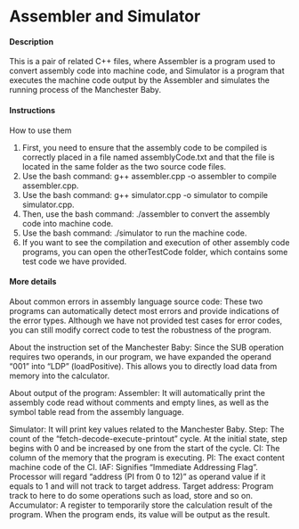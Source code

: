 # Assembler and Simulator

#### Description

This is a pair of related C++ files, where Assembler is a program used to convert assembly code into machine code, 
and Simulator is a program that executes the machine code output by the Assembler and simulates the running process of the Manchester Baby.

#### Instructions

How to use them
1. First, you need to ensure that the assembly code to be compiled is correctly placed in a file named assemblyCode.txt and that the file is located in the same folder as the two source code files.
2. Use the bash command: g++ assembler.cpp -o assembler to compile assembler.cpp.
3. Use the bash command: g++ simulator.cpp -o simulator to compile simulator.cpp.
4. Then, use the bash command: ./assembler to convert the assembly code into machine code.
5. Use the bash command: ./simulator to run the machine code.
6. If you want to see the compilation and execution of other assembly code programs, you can open the otherTestCode folder, which contains some test code we have provided.

#### More details

About common errors in assembly language source code:
These two programs can automatically detect most errors and provide indications of the error types.
Although we have not provided test cases for error codes, you can still modify correct code to test the robustness of the program.

About the instruction set of the Manchester Baby:
Since the SUB operation requires two operands, in our program, we have expanded the operand “001” into “LDP” (loadPositive).
This allows you to directly load data from memory into the calculator.

About output of the program:
Assembler:
	It will automatically print the assembly code read without comments and empty lines, as well as the symbol table read from the assembly language.

Simulator:
	It will print key values related to the Manchester Baby.
	Step: The count of the “fetch-decode-execute-printout” cycle. At the initial state, step begins with 0 and be increased by one from the start of the cycle.
	CI: The column of the memory that the program is executing.
	PI: The exact content machine code of the CI.
	IAF: Signifies “Immediate Addressing Flag”. Processor will regard “address (PI from 0 to 12)” as operand value if it equals to 1 and will not track to target address.
	Target address: Program track to here to do some operations such as load, store and so on.
	Accumulator: A register to temporarily store the calculation result of the program. When the program ends, its value will be output as the result.
